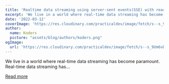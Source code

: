 ```yaml
---
title: 'Realtime data streaming using server-sent events(SSE) with react.js and node.js'
excerpt: 'We live in a world where real-time data streaming has become paramount. Real-time data streaming has...'
date: '2022-03-12'
coverImage: 'https://res.cloudinary.com/practicaldev/image/fetch/s--s_9Um6vD--/c_imagga_scale,f_auto,fl_progressive,h_420,q_auto,w_1000/https://dev-to-uploads.s3.amazonaws.com/uploads/articles/c8msios5o00tv2jgpbro.png'
author:
  name: Koders
  picture: "assets/blog/authors/koders.png"
ogImage:
  url: 'https://res.cloudinary.com/practicaldev/image/fetch/s--s_9Um6vD--/c_imagga_scale,f_auto,fl_progressive,h_420,q_auto,w_1000/https://dev-to-uploads.s3.amazonaws.com/uploads/articles/c8msios5o00tv2jgpbro.png'
---
```


We live in a world where real-time data streaming has become paramount. Real-time data streaming has...

[Read more](https://dev.to/techfortified/realtime-data-streaming-using-server-sent-eventssse-with-reactjs-and-nodejs-2aak)
